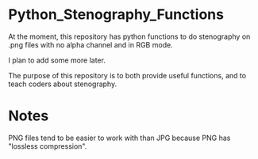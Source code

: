 # Python_Stenography_Functions
At the moment, this repository has python functions to do stenography on .png files with no alpha channel and in RGB mode.

I plan to add some more later.

The purpose of this repository is to both provide useful functions, and to teach coders about stenography.

# Notes
PNG files tend to be easier to work with than JPG because PNG has "lossless compression".


